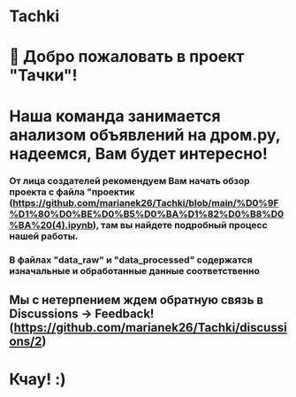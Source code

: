# Tachki
# 👋 Добро пожаловать в проект "Тачки"! 

# Наша команда занимается анализом объявлений на дром.ру, надеемся, Вам будет интересно!

### От лица создателей рекомендуем Вам начать обзор проекта с файла "проектик (https://github.com/marianek26/Tachki/blob/main/%D0%9F%D1%80%D0%BE%D0%B5%D0%BA%D1%82%D0%B8%D0%BA%20(4).ipynb), там вы найдете подробный процесс нашей работы.

### В файлах "data_raw" и "data_processed" содержатся изначальные и обработанные данные соответственно

## Мы с нетерпением ждем обратную связь в Discussions -> Feedback! (https://github.com/marianek26/Tachki/discussions/2)
# Кчау! :)
